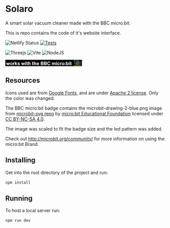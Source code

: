 # Solaro
A smart solar vacuum cleaner made with the BBC micro:bit.

This is repo contains the code of it's website interface.

![Netlify Status](https://api.netlify.com/api/v1/badges/19c93236-1dc4-488e-b360-a150186ccd92/deploy-status)
[![Tests](https://github.com/nexolit/Solaro/actions/workflows/tests.yml/badge.svg?branch=dev)](https://github.com/nexolit/Solaro/actions/workflows/tests.yml)

![Threejs](https://img.shields.io/badge/threejs-black?style=for-the-badge&logo=three.js&logoColor=white)
![Vite](https://img.shields.io/badge/vite-%23646CFF.svg?style=for-the-badge&logo=vite&logoColor=black&color=FFEA00)
![NodeJS](https://img.shields.io/badge/node.js-6DA55F?style=for-the-badge&logo=node.js&logoColor=white)

[![BBC micro:bit](./badge/microbit.gif)](https://microbit.org/)

## Resources
Icons used are from [Google Fonts](https://fonts.google.com/icons), and are under [Apache 2 license](./LICENSE).
Only the color was changed.

The BBC micro:bit badge contains the microbit-drawing-2-blue.png image from [microbit-svg repo](https://github.com/microbit-foundation/microbit-svg/) by [micro:bit Educational Foundation](https://microbit.org/) licensed under [CC BY-NC-SA 4.0](https://creativecommons.org/licenses/by-nc-sa/4.0/).

The image was scaled to fit the badge size and the led pattern was added.

Check out http://microbit.org/community/ for more information on using the micro:bit Brand.

## Installing
Get into the root directory of the project and run:
```bash
npm install
```
## Running
To host a local server run:
```bash
npm run dev
```
